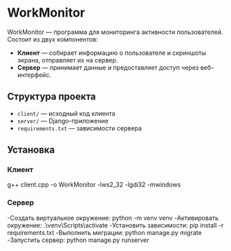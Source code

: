# WorkMonitor

WorkMonitor — программа для мониторинга активности пользователей. Состоит из двух компонентов:

- **Клиент** — собирает информацию о пользователе и скриншоты экрана, отправляет их на сервер.
- **Сервер** — принимает данные и предоставляет доступ через веб-интерфейс.



## Структура проекта

- `client/` — исходный код клиента
- `server/` — Django-приложение
- `requirements.txt` — зависимости сервера

## Установка

### Клиент

g++ client.cpp -o WorkMonitor -lws2_32 -lgdi32 -mwindows

### Сервер

 -Создать виртуальное окружение: python -m venv venv
 -Активировать окружение: .\venv\Scripts\activate
 -Установить зависимости: pip install -r requirements.txt
 -Выполнить миграции: python manage.py migrate
 -Запустить сервер: python manage.py runserver


